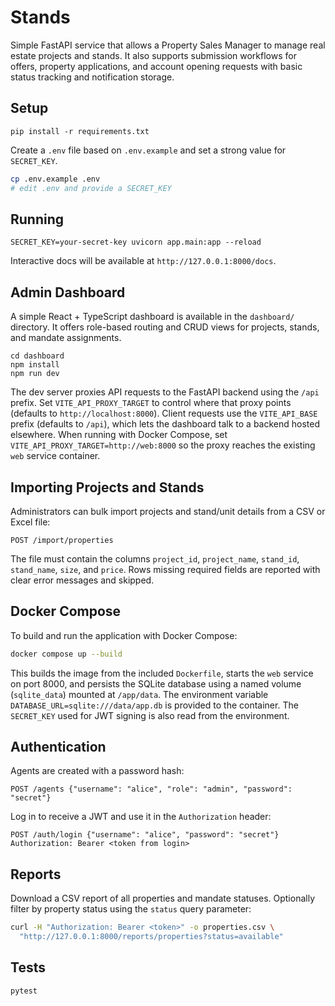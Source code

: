 # Stands

Simple FastAPI service that allows a Property Sales Manager to manage real estate projects and stands.
It also supports submission workflows for offers, property applications, and account opening requests with
basic status tracking and notification storage.

## Setup

```
pip install -r requirements.txt
```

Create a `.env` file based on `.env.example` and set a strong value for `SECRET_KEY`.

```bash
cp .env.example .env
# edit .env and provide a SECRET_KEY
```

## Running

```
SECRET_KEY=your-secret-key uvicorn app.main:app --reload
```

Interactive docs will be available at `http://127.0.0.1:8000/docs`.

## Admin Dashboard

A simple React + TypeScript dashboard is available in the `dashboard/` directory. It offers role-based routing and CRUD views for projects, stands, and mandate assignments.

```
cd dashboard
npm install
npm run dev
```

The dev server proxies API requests to the FastAPI backend using the `/api` prefix.
Set `VITE_API_PROXY_TARGET` to control where that proxy points (defaults to `http://localhost:8000`).
Client requests use the `VITE_API_BASE` prefix (defaults to `/api`), which lets the dashboard talk to a backend hosted elsewhere.
When running with Docker Compose, set `VITE_API_PROXY_TARGET=http://web:8000` so the proxy reaches the existing `web` service container.

## Importing Projects and Stands

Administrators can bulk import projects and stand/unit details from a CSV or Excel file:

```
POST /import/properties
```

The file must contain the columns `project_id`, `project_name`, `stand_id`, `stand_name`, `size`, and `price`.
Rows missing required fields are reported with clear error messages and skipped.

## Docker Compose

To build and run the application with Docker Compose:

```bash
docker compose up --build
```

This builds the image from the included `Dockerfile`, starts the `web` service on port 8000, and persists the SQLite database using a named volume (`sqlite_data`) mounted at `/app/data`. The environment variable `DATABASE_URL=sqlite:///data/app.db` is provided to the container.
The `SECRET_KEY` used for JWT signing is also read from the environment.

## Authentication

Agents are created with a password hash:

```
POST /agents {"username": "alice", "role": "admin", "password": "secret"}
```

Log in to receive a JWT and use it in the `Authorization` header:

```
POST /auth/login {"username": "alice", "password": "secret"}
Authorization: Bearer <token from login>
```

## Reports

Download a CSV report of all properties and mandate statuses. Optionally filter by
property status using the `status` query parameter:

```bash
curl -H "Authorization: Bearer <token>" -o properties.csv \
  "http://127.0.0.1:8000/reports/properties?status=available"
```

## Tests

```
pytest
```
